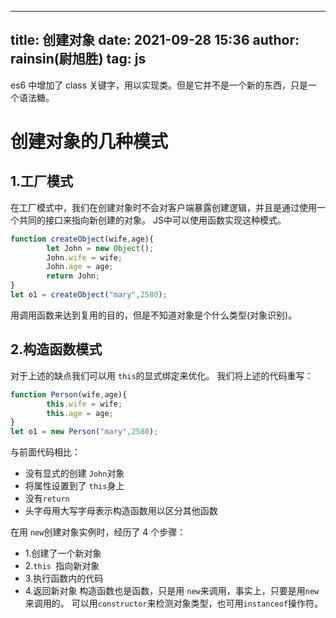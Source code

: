
---
title: 创建对象
date: 2021-09-28 15:36
author: rainsin(尉旭胜)
tag: js
---
es6 中增加了 class 关键字，用以实现类。但是它并不是一个新的东西，只是一个语法糖。
# 创建对象的几种模式
## 1.工厂模式
在工厂模式中，我们在创建对象时不会对客户端暴露创建逻辑，并且是通过使用一个共同的接口来指向新创建的对象。
JS中可以使用函数实现这种模式。
```js
function createObject(wife,age){
        let John = new Object();
        John.wife = wife;
        John.age = age;
        return John;
}
let o1 = createObject("mary",2580);
```
用调用函数来达到复用的目的，但是不知道对象是个什么类型(对象识别)。
## 2.构造函数模式
对于上述的缺点我们可以用 `this`的显式绑定来优化。
我们将上述的代码重写：
```js
function Person(wife,age){
        this.wife = wife;
        this.age = age;
}
let o1 = new Person("mary",2580);
```
与前面代码相比：
* 没有显式的创建 `John`对象
* 将属性设置到了 `this`身上
* 没有`return`
* 头字母用大写字母表示构造函数用以区分其他函数

在用 `new`创建对象实例时，经历了 4 个步骤：

* 1.创建了一个新对象
* 2.`this `指向新对象
* 3.执行函数内的代码
* 4.返回新对象
构造函数也是函数，只是用 `new`来调用，事实上，只要是用`new`来调用的。
可以用`constructor`来检测对象类型，也可用`instanceof`操作符。
